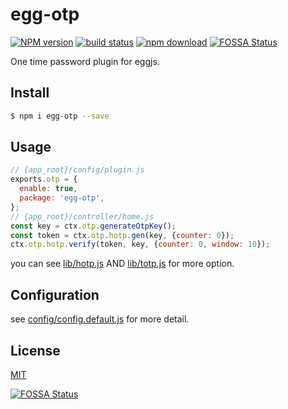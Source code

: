 # egg-otp

[![NPM version][npm-image]][npm-url]
[![build status][travis-image]][travis-url]
[![npm download][download-image]][download-url]
[![FOSSA Status](https://app.fossa.io/api/projects/git%2Bgithub.com%2Feggjs-community%2Fegg-otp.svg?type=shield)](https://app.fossa.io/projects/git%2Bgithub.com%2Feggjs-community%2Fegg-otp?ref=badge_shield)

[npm-image]: https://img.shields.io/npm/v/egg-otp.svg?style=flat-square
[npm-url]: https://npmjs.org/package/egg-otp
[travis-image]: https://img.shields.io/travis/eggjs-community/egg-otp.svg?style=flat-square
[travis-url]: https://travis-ci.org/eggjs-community/egg-otp
[download-image]: https://img.shields.io/npm/dm/egg-otp.svg?style=flat-square
[download-url]: https://npmjs.org/package/egg-otp

One time password plugin for eggjs.

## Install

```bash
$ npm i egg-otp --save
```

## Usage

```js
// {app_root}/config/plugin.js
exports.otp = {
  enable: true,
  package: 'egg-otp',
};
// {app_root}/controller/home.js
const key = ctx.otp.generateOtpKey();
const token = ctx.otp.hotp.gen(key, {counter: 0});
ctx.otp.hotp.verify(token, key, {counter: 0, window: 10});
```
you can see [lib/hotp.js](lib/hotp.js) AND [lib/totp.js](lib/totp.js) for more option.

## Configuration

see [config/config.default.js](config/config.default.js) for more detail.

## License

[MIT](LICENSE)


[![FOSSA Status](https://app.fossa.io/api/projects/git%2Bgithub.com%2Feggjs-community%2Fegg-otp.svg?type=large)](https://app.fossa.io/projects/git%2Bgithub.com%2Feggjs-community%2Fegg-otp?ref=badge_large)